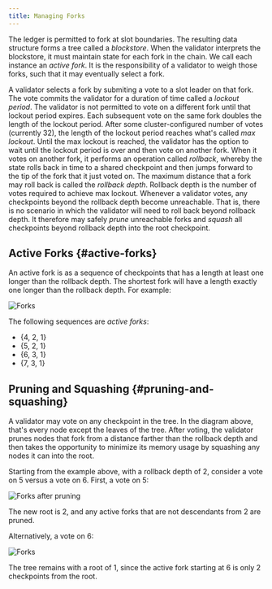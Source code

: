 ```yaml
---
title: Managing Forks
---
```


The ledger is permitted to fork at slot boundaries. The resulting data structure forms a tree called a _blockstore_. When the validator interprets the blockstore, it must maintain state for each fork in the chain. We call each instance an _active fork_. It is the responsibility of a validator to weigh those forks, such that it may eventually select a fork.

A validator selects a fork by submiting a vote to a slot leader on that fork. The vote commits the validator for a duration of time called a _lockout period_. The validator is not permitted to vote on a different fork until that lockout period expires. Each subsequent vote on the same fork doubles the length of the lockout period. After some cluster-configured number of votes \(currently 32\), the length of the lockout period reaches what's called _max lockout_. Until the max lockout is reached, the validator has the option to wait until the lockout period is over and then vote on another fork. When it votes on another fork, it performs an operation called _rollback_, whereby the state rolls back in time to a shared checkpoint and then jumps forward to the tip of the fork that it just voted on. The maximum distance that a fork may roll back is called the _rollback depth_. Rollback depth is the number of votes required to achieve max lockout. Whenever a validator votes, any checkpoints beyond the rollback depth become unreachable. That is, there is no scenario in which the validator will need to roll back beyond rollback depth. It therefore may safely _prune_ unreachable forks and _squash_ all checkpoints beyond rollback depth into the root checkpoint.

## Active Forks {#active-forks}

An active fork is as a sequence of checkpoints that has a length at least one longer than the rollback depth. The shortest fork will have a length exactly one longer than the rollback depth. For example:

![Forks](/img/forks.svg)

The following sequences are _active forks_:

- {4, 2, 1}
- {5, 2, 1}
- {6, 3, 1}
- {7, 3, 1}

## Pruning and Squashing {#pruning-and-squashing}

A validator may vote on any checkpoint in the tree. In the diagram above, that's every node except the leaves of the tree. After voting, the validator prunes nodes that fork from a distance farther than the rollback depth and then takes the opportunity to minimize its memory usage by squashing any nodes it can into the root.

Starting from the example above, with a rollback depth of 2, consider a vote on 5 versus a vote on 6. First, a vote on 5:

![Forks after pruning](/img/forks-pruned.svg)

The new root is 2, and any active forks that are not descendants from 2 are pruned.

Alternatively, a vote on 6:

![Forks](/img/forks-pruned2.svg)

The tree remains with a root of 1, since the active fork starting at 6 is only 2 checkpoints from the root.
